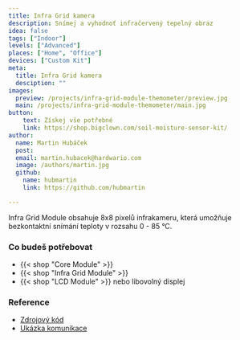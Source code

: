 ```yaml
---
title: Infra Grid kamera
description: Snímej a vyhodnoť infračervený tepelný obraz
idea: false
tags: ["Indoor"]
levels: ["Advanced"]
places: ["Home", "Office"]
devices: ["Custom Kit"]
meta:
  title: Infra Grid kamera
  desciption: ""
images:
  preview: /projects/infra-grid-module-themometer/preview.jpg
  main: /projects/infra-grid-module-themometer/main.jpg
button:
    text: Získej vše potřebné
    link: https://shop.bigclown.com/soil-moisture-sensor-kit/
author:
  name: Martin Hubáček
  post:
  email: martin.hubacek@hardwario.com
  image: /authors/martin.jpg
  github:
    name: hubmartin
    link: https://github.com/hubmartin

---
```


Infra Grid Module obsahuje 8x8 pixelů infrakameru, která umožňuje bezkontaktní snímání teploty v rozsahu 0 - 85 °C.

### Co budeš potřebovat

* {{< shop "Core Module" >}}
* {{< shop "Infra Grid Module" >}}
* {{< shop "LCD Module" >}} nebo libovolný displej

### Reference

* [Zdrojový kód](https://github.com/blavka/bcf-denkovi-1wire-relay)
* [Ukázka komunikace](https://github.com/bigclownlabs/bcf-sdk/tree/master/_examples/onewire-relay)
